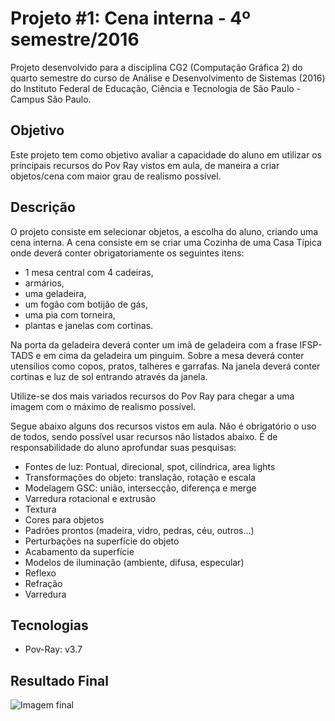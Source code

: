 # Projeto #1: Cena interna - 4º semestre/2016

Projeto desenvolvido para a disciplina CG2 (Computação Gráfica 2) do quarto semestre do curso de Análise e Desenvolvimento de Sistemas (2016) do Instituto Federal de Educação, Ciência e Tecnologia de São Paulo - Campus São Paulo. 


## Objetivo
Este projeto tem como objetivo avaliar a capacidade do aluno em utilizar os principais recursos do Pov Ray vistos em aula, de maneira a criar objetos/cena com maior grau de realismo possível.

## Descrição

O projeto consiste em selecionar objetos, a escolha do aluno, criando uma cena interna. A cena consiste em se criar uma Cozinha de uma Casa Típica onde deverá conter obrigatoriamente os seguintes itens:

- 1 mesa central com 4 cadeiras,
- armários,
- uma geladeira,
- um fogão com botijão de gás,
- uma pia com torneira,
- plantas e janelas com cortinas.

Na porta da geladeira deverá conter um imã de geladeira com a frase IFSP-TADS e em cima da geladeira um pinguim. Sobre a mesa deverá conter utensílios como copos, pratos, talheres e garrafas. Na janela deverá conter cortinas e luz de sol entrando através da janela.

Utilize-se dos mais variados recursos do Pov Ray para chegar a uma imagem com o máximo de realismo possível.

Segue abaixo alguns dos recursos vistos em aula. Não é obrigatório o uso de todos, sendo possível usar recursos não listados abaixo. É de responsabilidade do aluno aprofundar suas pesquisas:
 - Fontes de luz: Pontual, direcional, spot, cilíndrica, area lights
 - Transformações do objeto: translação, rotação e escala
 - Modelagem GSC: união, intersecção, diferença e merge
 - Varredura rotacional e extrusão
 - Textura
 - Cores para objetos
 - Padrões prontos (madeira, vidro, pedras, céu, outros...)
 - Perturbações na superfície do objeto
 - Acabamento da superfície
 - Modelos de iluminação (ambiente, difusa, especular)
 - Reflexo
 - Refração
 - Varredura

## Tecnologias

- Pov-Ray: v3.7

## Resultado Final
![Imagem final](https://github.com/himais/Projeto-2---Ma-ra-Satiko-Tabata-1561545/blob/master/Resultado%20Final.png?raw=true)
